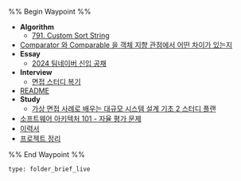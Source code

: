 %% Begin Waypoint %%
- **Algorithm**
	- [791. Custom Sort String](./Algorithm/791.%20Custom%20Sort%20String.md)
- [Comparator 와 Comparable 을 객체 지향 관점에서 어떤 차이가 있는지](./Comparator%20%EC%99%80%20Comparable%20%EC%9D%84%20%EA%B0%9D%EC%B2%B4%20%EC%A7%80%ED%96%A5%20%EA%B4%80%EC%A0%90%EC%97%90%EC%84%9C%20%EC%96%B4%EB%96%A4%20%EC%B0%A8%EC%9D%B4%EA%B0%80%20%EC%9E%88%EB%8A%94%EC%A7%80.md)
- **Essay**
	- [2024 팀네이버 신입 공채](./Essay/2024%20%ED%8C%80%EB%84%A4%EC%9D%B4%EB%B2%84%20%EC%8B%A0%EC%9E%85%20%EA%B3%B5%EC%B1%84.md)
- **Interview**
	- [면접 스터디 복기](./Interview/%EB%A9%B4%EC%A0%91%20%EC%8A%A4%ED%84%B0%EB%94%94%20%EB%B3%B5%EA%B8%B0.md)
- [README](./README.md)
- **Study**
	- [가상 면접 사례로 배우는 대규모 시스템 설계 기초 2 스터디 플랜](./Study/%EA%B0%80%EC%83%81%20%EB%A9%B4%EC%A0%91%20%EC%82%AC%EB%A1%80%EB%A1%9C%20%EB%B0%B0%EC%9A%B0%EB%8A%94%20%EB%8C%80%EA%B7%9C%EB%AA%A8%20%EC%8B%9C%EC%8A%A4%ED%85%9C%20%EC%84%A4%EA%B3%84%20%EA%B8%B0%EC%B4%88%202%20%EC%8A%A4%ED%84%B0%EB%94%94%20%ED%94%8C%EB%9E%9C.md)
- [소프트웨어 아키텍처 101 - 자율 평가 문제](./%EC%86%8C%ED%94%84%ED%8A%B8%EC%9B%A8%EC%96%B4%20%EC%95%84%ED%82%A4%ED%85%8D%EC%B2%98%20101%20-%20%EC%9E%90%EC%9C%A8%20%ED%8F%89%EA%B0%80%20%EB%AC%B8%EC%A0%9C.md)
- [이력서](./%EC%9D%B4%EB%A0%A5%EC%84%9C.md)
- [프로젝트 정리](./%ED%94%84%EB%A1%9C%EC%A0%9D%ED%8A%B8%20%EC%A0%95%EB%A6%AC.md)

%% End Waypoint %%
```ccard
type: folder_brief_live
```
 
